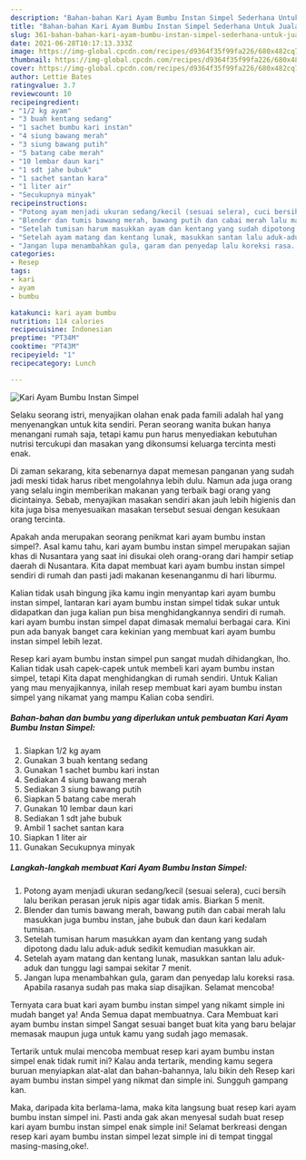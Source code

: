 ```yaml
---
description: "Bahan-bahan Kari Ayam Bumbu Instan Simpel Sederhana Untuk Jualan"
title: "Bahan-bahan Kari Ayam Bumbu Instan Simpel Sederhana Untuk Jualan"
slug: 361-bahan-bahan-kari-ayam-bumbu-instan-simpel-sederhana-untuk-jualan
date: 2021-06-28T10:17:13.333Z
image: https://img-global.cpcdn.com/recipes/d9364f35f99fa226/680x482cq70/kari-ayam-bumbu-instan-simpel-foto-resep-utama.jpg
thumbnail: https://img-global.cpcdn.com/recipes/d9364f35f99fa226/680x482cq70/kari-ayam-bumbu-instan-simpel-foto-resep-utama.jpg
cover: https://img-global.cpcdn.com/recipes/d9364f35f99fa226/680x482cq70/kari-ayam-bumbu-instan-simpel-foto-resep-utama.jpg
author: Lettie Bates
ratingvalue: 3.7
reviewcount: 10
recipeingredient:
- "1/2 kg ayam"
- "3 buah kentang sedang"
- "1 sachet bumbu kari instan"
- "4 siung bawang merah"
- "3 siung bawang putih"
- "5 batang cabe merah"
- "10 lembar daun kari"
- "1 sdt jahe bubuk"
- "1 sachet santan kara"
- "1 liter air"
- "Secukupnya minyak"
recipeinstructions:
- "Potong ayam menjadi ukuran sedang/kecil (sesuai selera), cuci bersih lalu berikan perasan jeruk nipis agar tidak amis. Biarkan 5 menit."
- "Blender dan tumis bawang merah, bawang putih dan cabai merah lalu masukkan juga bumbu instan, jahe bubuk dan daun kari kedalam tumisan."
- "Setelah tumisan harum masukkan ayam dan kentang yang sudah dipotong dadu lalu aduk-aduk sedikit kemudian masukkan air."
- "Setelah ayam matang dan kentang lunak, masukkan santan lalu aduk-aduk dan tunggu lagi sampai sekitar 7 menit."
- "Jangan lupa menambahkan gula, garam dan penyedap lalu koreksi rasa. Apabila rasanya sudah pas maka siap disajikan. Selamat mencoba!"
categories:
- Resep
tags:
- kari
- ayam
- bumbu

katakunci: kari ayam bumbu 
nutrition: 114 calories
recipecuisine: Indonesian
preptime: "PT34M"
cooktime: "PT43M"
recipeyield: "1"
recipecategory: Lunch

---
```



![Kari Ayam Bumbu Instan Simpel](https://img-global.cpcdn.com/recipes/d9364f35f99fa226/680x482cq70/kari-ayam-bumbu-instan-simpel-foto-resep-utama.jpg)

Selaku seorang istri, menyajikan olahan enak pada famili adalah hal yang menyenangkan untuk kita sendiri. Peran seorang  wanita bukan hanya menangani rumah saja, tetapi kamu pun harus menyediakan kebutuhan nutrisi tercukupi dan masakan yang dikonsumsi keluarga tercinta mesti enak.

Di zaman  sekarang, kita sebenarnya dapat memesan panganan yang sudah jadi meski tidak harus ribet mengolahnya lebih dulu. Namun ada juga orang yang selalu ingin memberikan makanan yang terbaik bagi orang yang dicintainya. Sebab, menyajikan masakan sendiri akan jauh lebih higienis dan kita juga bisa menyesuaikan masakan tersebut sesuai dengan kesukaan orang tercinta. 



Apakah anda merupakan seorang penikmat kari ayam bumbu instan simpel?. Asal kamu tahu, kari ayam bumbu instan simpel merupakan sajian khas di Nusantara yang saat ini disukai oleh orang-orang dari hampir setiap daerah di Nusantara. Kita dapat membuat kari ayam bumbu instan simpel sendiri di rumah dan pasti jadi makanan kesenanganmu di hari liburmu.

Kalian tidak usah bingung jika kamu ingin menyantap kari ayam bumbu instan simpel, lantaran kari ayam bumbu instan simpel tidak sukar untuk didapatkan dan juga kalian pun bisa menghidangkannya sendiri di rumah. kari ayam bumbu instan simpel dapat dimasak memalui berbagai cara. Kini pun ada banyak banget cara kekinian yang membuat kari ayam bumbu instan simpel lebih lezat.

Resep kari ayam bumbu instan simpel pun sangat mudah dihidangkan, lho. Kalian tidak usah capek-capek untuk membeli kari ayam bumbu instan simpel, tetapi Kita dapat menghidangkan di rumah sendiri. Untuk Kalian yang mau menyajikannya, inilah resep membuat kari ayam bumbu instan simpel yang nikamat yang mampu Kalian coba sendiri.

<!--inarticleads1-->

##### Bahan-bahan dan bumbu yang diperlukan untuk pembuatan Kari Ayam Bumbu Instan Simpel:

1. Siapkan 1/2 kg ayam
1. Gunakan 3 buah kentang sedang
1. Gunakan 1 sachet bumbu kari instan
1. Sediakan 4 siung bawang merah
1. Sediakan 3 siung bawang putih
1. Siapkan 5 batang cabe merah
1. Gunakan 10 lembar daun kari
1. Sediakan 1 sdt jahe bubuk
1. Ambil 1 sachet santan kara
1. Siapkan 1 liter air
1. Gunakan Secukupnya minyak




<!--inarticleads2-->

##### Langkah-langkah membuat Kari Ayam Bumbu Instan Simpel:

1. Potong ayam menjadi ukuran sedang/kecil (sesuai selera), cuci bersih lalu berikan perasan jeruk nipis agar tidak amis. Biarkan 5 menit.
1. Blender dan tumis bawang merah, bawang putih dan cabai merah lalu masukkan juga bumbu instan, jahe bubuk dan daun kari kedalam tumisan.
1. Setelah tumisan harum masukkan ayam dan kentang yang sudah dipotong dadu lalu aduk-aduk sedikit kemudian masukkan air.
1. Setelah ayam matang dan kentang lunak, masukkan santan lalu aduk-aduk dan tunggu lagi sampai sekitar 7 menit.
1. Jangan lupa menambahkan gula, garam dan penyedap lalu koreksi rasa. Apabila rasanya sudah pas maka siap disajikan. Selamat mencoba!




Ternyata cara buat kari ayam bumbu instan simpel yang nikamt simple ini mudah banget ya! Anda Semua dapat membuatnya. Cara Membuat kari ayam bumbu instan simpel Sangat sesuai banget buat kita yang baru belajar memasak maupun juga untuk kamu yang sudah jago memasak.

Tertarik untuk mulai mencoba membuat resep kari ayam bumbu instan simpel enak tidak rumit ini? Kalau anda tertarik, mending kamu segera buruan menyiapkan alat-alat dan bahan-bahannya, lalu bikin deh Resep kari ayam bumbu instan simpel yang nikmat dan simple ini. Sungguh gampang kan. 

Maka, daripada kita berlama-lama, maka kita langsung buat resep kari ayam bumbu instan simpel ini. Pasti anda gak akan menyesal sudah buat resep kari ayam bumbu instan simpel enak simple ini! Selamat berkreasi dengan resep kari ayam bumbu instan simpel lezat simple ini di tempat tinggal masing-masing,oke!.

